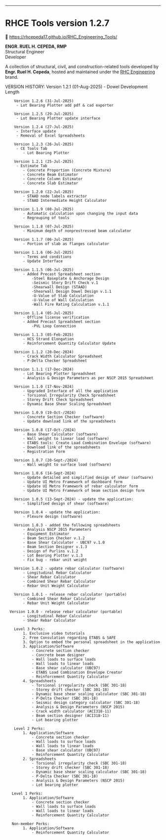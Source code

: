 ------------------------------------------------------------
# RHCE Tools version 1.2.7  
🔗 https://rhcepeda17.github.io/RHC_Engineering_Tools/

**ENGR. RUEL H. CEPEDA, RMP**  
Structural Engineer  
Developer


A collection of structural, civil, and construction-related tools developed by **Engr. Ruel H. Cepeda**, hosted and maintained under the [RHC Engineering](https://www.youtube.com/@rhcengineering) brand.

VERSION HISTORY:
        Version 1.2.1 (01-Aug-2025)
         - Dowel Development Length
         
        Version 1.2.6 (31-Jul-2025)
         - Lot Bearing Plotter add pdf & cad exporter

        Version 1.2.5 (29-Jul-2025)
         - Lot Bearing Plotter update interface

        Version 1.2.4 (27-Jul-2025)
         - Interface update
         - Removal of Excel Spreadsheets

        Version 1.2.3 (26-Jul-2025)
         - CE Tools Tab
            - Lot Bearing Plotter

        Version 1.2.1 (25-Jul-2025)
         - Estimate Tab
            - Concrete Proportion (Concrete Mixture)
            - Concrete Beam Estimator
            - Concrete Column Estimator
            - Concrete Slab Estimator

        Version 1.2.0 (22-Jul-2025)
            - STAAD node labels extractor
            - STAAD Intermediate Height Calculator

        Version 1.1.9 (08-Jul-2025)
            - Automatic calculation upon changing the input data
            - Regrouping of tools

        Version 1.1.8 (07-Jul-2025)
            - Minimum depth of nonprestressed beam calculator

        Version 1.1.7 (06-Jul-2025)
            - Portion of slab as flanges calculator

        Version 1.1.6 (06-Jul-2025)
            - Terms and conditions
            - Update Interface

        Version 1.1.5 (06-Jul-2025)
            - Added Precast Spreadsheet section
                -Steel Baseplate & Anchorage Design
                -Seismic Story Drift Check v.1
                -Shearwall Design (STAAD)
                -Shearwall Design Dowel Design v.1.1
                -U-Value of Slab Calculation
                -U-Value of Wall Calculation
                -Wall Fire Rating Calculation v.1.1

        Version 1.1.4 (05-Jul-2025)
            - Offline license verification
            - Added Precast Spreadsheet section
                -PVL Loop Connection

        Version 1.1.3 (05-Feb-2025)
            - HCS Strand Elongation
            - Reinforcement Quantity Calculator Update

        Version 1.1.2 (20-Dec-2024)
            - Crack Width Calculator Spreadsheet
            - P-Delta Checker Spreadsheet

        Version 1.1.1 (17-Dec-2024)
            - Lot Bearing Plotter Spreadsheet
            - Analysis & Design Parameters as per NSCP 2015 Spreadsheet

        Version 1.1.0 (17-Nov-2024)
            - Upgraded Interface of all the application
            - Torsional Irregularity Check Spreadsheet
            - Storey Drift Check Spreadsheet
            - Dynamic Base Shear Scaling Spreadsheet
        
        Version 1.0.9 (19-Oct-/2024)
            - Concrete Section Checker (software)
            - Update download link of the spreadsheets

        Version 1.0.8 (17-Oct-/2024)
            - Base Shear Calculator (software)
            - Wall weight to linear load (software)
            - ETABS tools: Create Load Combination Envelope (software)
            - Download link of the spreadsheets
            - Registration Form

        Version 1.0.7 (20-Sept-/2024)
            - Wall weight to surface load (software)

        Version 1.0.6 (14-Sept-2024)
            - Update detailed and simplified design of shear (software)
            - Update UI Metro Framework of dashboard form
            - Update UI Metro Framework of rebar calculator form
            - Update UI Metro Framework of beam section design form

        Version 1.0.5 (13-Sept-2024) - update the application:
            - Simplified design of shear (software)

        Version 1.0.4 - update the application:
            - Flexure design (software)

        Version 1.0.3 - added the following spreadsheets
            - Analysis NSCP 2015 Parameters
            - Equipment Estimator
            - Beam Section Checker v.1.2
            - Base Shear Calculator - UBC97 v.1.0
            - Beam Section Designer v.1.3
            - Design of Purlins v.1.2
            - Lot Bearing Plotter v.1.3
            - Fix bug - rebar unit weight

        Version 1.0.2 - update rebar calculator (software)
            - Longitudinal Rebar Calculator
            - Shear Rebar Calculator
            - Combined Shear Rebar Calculator
            - Rebar Unit Weight Calculator

        Version 1.0.1 - release rebar calculator (portable)
            - Combined Shear Rebar Calculator
            - Rebar Unit Weight Calculator

      Version 1.0.0 - release rebar calculator (portable)
            - Longitudinal Rebar Calculator
            - Shear Rebar Calculator

        Level 3 Perks:
            1. Exclusive video tutorials
            2. Free Consulation regarding ETABS & SAFE
            3. Option to embed the personal spreadsheet in the application
            3. Application/Software
                - Concrete section checker
                - Concrete beam designer
                - Wall loads to surface loads
                - Wall loads to linear loads
                - Base shear calculator (UBC97)
                - ETABS Load Combination Envelope Creator
                - Reinforcement Quantity Calculator
            4. Spreadsheets
                - Torsional irregularity check (SBC 301-18)
                - Storey drift checker (SBC 301-18)
                - Dynamic base shear scaling calculator (SBC 301-18)
                - P-Delta Checker (SBC 301-18)
                - Seismic design category calculator (SBC 301-18)
                - Analysis & Design Parameters (NSCP 2015)
                - Crack width calculator (ACI318-11)
                - Beam section designer (ACI318-11)
                - Lot bearing plotter

        Level 2 Perks:
            1. Application/Software
                - Concrete section checker
                - Wall loads to surface loads
                - Wall loads to linear loads
                - Base shear calculator (UBC97)
                - Reinforcement Quantity Calculator
            2. Spreadsheets
                - Torsional irregularity check (SBC 301-18)
                - Storey drift checker (SBC 301-18)
                - Dynamic base shear scaling calculator (SBC 301-18)
                - P-Delta Checker (SBC 301-18)
                - Analysis & Design Parameters (NSCP 2015)
                - Lot bearing plotter

       Level 1 Perks:
            1. Application/Software
                - Concrete section checker
                - Wall loads to surface loads
                - Wall loads to linear loads
                - Reinforcement Quantity Calculator

       Non-member Perks:
            1. Application/Software
                - Reinforcement Quantity Calculator
